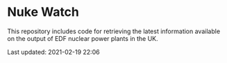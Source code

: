 # Nuke Watch

This repository includes code for retrieving the latest information available on the output of EDF nuclear power plants in the UK.

Last updated: 2021-02-19 22:06